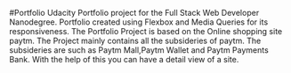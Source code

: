 #Portfolio
Udacity Portfolio project for the Full Stack Web Developer Nanodegree. Portfolio created using Flexbox and Media Queries for its responsiveness.
The Portfolio Project is based on the Online shopping site paytm.
The Project mainly contains all the subsideries of paytm.
The subsideries are such as Paytm Mall,Paytm Wallet and Paytm Payments Bank.
With the help of this you can have a detail view of a site.
